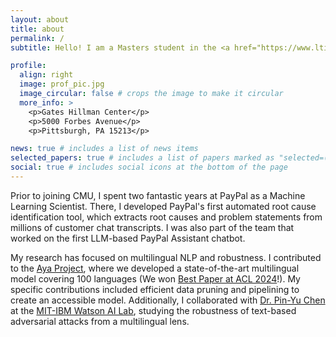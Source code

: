 ```yaml
---
layout: about
title: about
permalink: /
subtitle: Hello! I am a Masters student in the <a href="https://www.lti.cs.cmu.edu/">Language Technologies Institute</a> within the <a href="https://www.cs.cmu.edu/">School of Computer Science</a> at <a href="https://www.cmu.edu/">Carnegie Mellon University</a>. I am currently working with <a href="[https://www.lti.cs.cmu.edu/](https://maartensap.com/)">Prof. Maarten Sap</a> on research that examines the robustness of RAG systems when faced with real-world linguistic variations, as well as investigating how LLM agents demonstrate different forms of social intelligence in non-cooperative scenarios.

profile:
  align: right
  image: prof_pic.jpg
  image_circular: false # crops the image to make it circular
  more_info: >
    <p>Gates Hillman Center</p>
    <p>5000 Forbes Avenue</p>
    <p>Pittsburgh, PA 15213</p>

news: true # includes a list of news items
selected_papers: true # includes a list of papers marked as "selected=(true)"
social: true # includes social icons at the bottom of the page
---
```


<!-- Hello! I am a Masters student at Carnegie Mellon University's Language Technologies Institute, where I'll be specialisaing in the areas of Natural Language Processing and Machine Learning. \ -->

Prior to joining CMU, I spent two fantastic years at PayPal as a Machine Learning Scientist. There, I developed PayPal's first automated root cause identification tool, which extracts root causes and problem statements from millions of customer chat transcripts. I was also part of the team that worked on the first LLM-based PayPal Assistant chatbot.

My research has focused on multilingual NLP and robustness. I contributed to the [Aya Project](https://cohere.com/research/aya), where we developed a state-of-the-art multilingual model covering 100 languages (We won [Best Paper at ACL 2024](https://arxiv.org/abs/2402.07827)!). My specific contributions included efficient data pruning and pipelining to create an accessible model. Additionally, I collaborated with [Dr. Pin-Yu Chen](https://sites.google.com/site/pinyuchenpage/home) at the [MIT-IBM Watson AI Lab](https://mitibmwatsonailab.mit.edu/), studying the robustness of text-based adversarial attacks from a multilingual lens.



